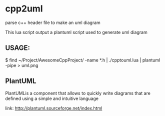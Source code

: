 cpp2uml
=======

parse c++ header file to make an uml diagram

This lua script output a plantuml script used to generate uml diagram

USAGE:
------
$ find ~/Project/AwesomeCppProject/ -name *.h | ./cpptouml.lua | plantuml -pipe > uml.png


PlantUML
--------
PlantUMLis a component that allows to quickly write diagrams that are defined using a simple and intuitive language 


link: http://plantuml.sourceforge.net/index.html
